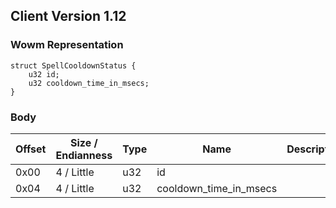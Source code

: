 ## Client Version 1.12

### Wowm Representation
```rust,ignore
struct SpellCooldownStatus {
    u32 id;    
    u32 cooldown_time_in_msecs;    
}

```
### Body
| Offset | Size / Endianness | Type | Name | Description |
| ------ | ----------------- | ---- | ---- | ----------- |
| 0x00 | 4 / Little | u32 | id |  |
| 0x04 | 4 / Little | u32 | cooldown_time_in_msecs |  |
